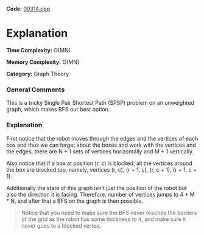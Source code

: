 **Code:** [00314.cpp](./00314.cpp)

# Explanation

**Time Complexity:** O(MN)

**Memory Complexity:** O(MN)

**Category:** Graph Theory

### General Comments

This is a tricky Single Pair Shortest Path (SPSP) problem on an unweighted graph, which makes BFS our best option.

### Explanation

First notice that the robot moves through the edges and the vertices of each box and thus we can forget about the boxes and work with the vertices and the edges, there are N + 1 sets of vertices horizontally and M + 1 vertically.

Also notice that if a box at position (r, c) is blocked, all the vertices around the box are blocked too, namely, vertices (r, c), (r + 1, c), (r, c + 1), (r + 1, c + 1).

Additionally the state of this graph isn't just the position of the robot but also the direction it is facing. Therefore, number of vertices jumps to 4 * M * N, and after that a BFS on the graph is then possible.

> Notice that you need to make sure the BFS never reaches the borders of the grid as the robot has some thickness to it, and make sure it never goes to a blocked vertex.
